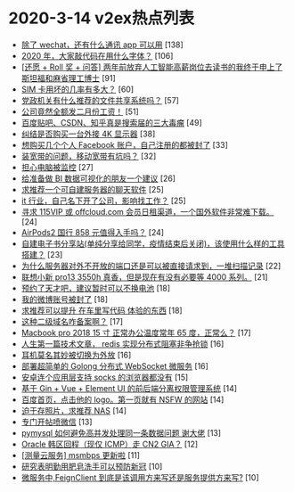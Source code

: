 # 2020-3-14 v2ex热点列表

+ [除了 wechat，还有什么通讯 app 可以用](https://www.v2ex.com/t/652672#reply138) [138]
+ [2020 年，大家敲代码在用什么字体？](https://www.v2ex.com/t/652724#reply106) [106]
+ [[还愿 + Roll 奖 + 问答] 两年前放弃人工智能高薪岗位去读书的我终于申上了斯坦福和麻省理工博士](https://www.v2ex.com/t/652775#reply91) [91]
+ [SIM 卡用坏的几率有多大？](https://www.v2ex.com/t/652678#reply60) [60]
+ [党政机关有什么推荐的文件共享系统吗？](https://www.v2ex.com/t/652840#reply57) [57]
+ [公司竟然全额发二月份工资！](https://www.v2ex.com/t/652738#reply51) [51]
+ [百度贴吧、CSDN、知乎真是搜索届的三大毒瘤](https://www.v2ex.com/t/652741#reply49) [49]
+ [纠结是否购买一台外接 4K 显示器](https://www.v2ex.com/t/652709#reply38) [38]
+ [想购买几个个人 Facebook 账户，自己注册的都被封了](https://www.v2ex.com/t/652701#reply33) [33]
+ [装宽带的问题，移动宽带有坑吗？](https://www.v2ex.com/t/652688#reply32) [32]
+ [担心电脑被监控](https://www.v2ex.com/t/652682#reply27) [27]
+ [给准备做 BI 数据可视化的朋友一个建议](https://www.v2ex.com/t/652691#reply26) [26]
+ [求推荐一个可自建服务器的聊天软件](https://www.v2ex.com/t/652713#reply25) [25]
+ [it 行业，自己名下开了公司，影响找工作？](https://www.v2ex.com/t/652715#reply25) [25]
+ [寻求 115VIP 或 offcloud.com 会员日租渠道，一个国外软件非常难下载。](https://www.v2ex.com/t/652692#reply24) [24]
+ [AirPods2 国行 858 元值得入手吗？](https://www.v2ex.com/t/652751#reply24) [24]
+ [自建电子书分享站(单纯分享给同学，疫情结束后关闭)，该使用什么样的工具搭建？](https://www.v2ex.com/t/652722#reply23) [23]
+ [为什么服务器对外不开放的端口还是可以被直接请求到，一堆扫描记录](https://www.v2ex.com/t/652842#reply22) [22]
+ [联想小新 pro13 3550h 真香，但是现在有没有必要等 4000 系列。](https://www.v2ex.com/t/652699#reply21) [21]
+ [预约了天才吧，建议暂时可以不换电池](https://www.v2ex.com/t/652802#reply18) [18]
+ [我的微博账号被封了](https://www.v2ex.com/t/652810#reply18) [18]
+ [求推荐可以提升 在车里写代码 体验的东西](https://www.v2ex.com/t/652759#reply18) [18]
+ [这种二级域名咋备案啊？](https://www.v2ex.com/t/652681#reply17) [17]
+ [Macbook pro 2018 15 寸 正常办公温度常年 65 度，正常么？](https://www.v2ex.com/t/652784#reply17) [17]
+ [人生第一篇技术文章， redis 实现分布式阻塞非争抢锁](https://www.v2ex.com/t/652830#reply16) [16]
+ [耳机莫名其妙被切换为外放](https://www.v2ex.com/t/652690#reply16) [16]
+ [部署超简单的 Golong 分布式 WebSocket 微服务](https://www.v2ex.com/t/652757#reply16) [16]
+ [安卓连个应用层支持 socks 的浏览器都没有](https://www.v2ex.com/t/652727#reply15) [15]
+ [基于 Gin + Vue + Element UI 的前后端分离权限管理系统](https://www.v2ex.com/t/652835#reply14) [14]
+ [百度首页，点击他的 logo。第一页就有 NSFW 的网站](https://www.v2ex.com/t/652689#reply14) [14]
+ [迫于存照片，求推荐 NAS](https://www.v2ex.com/t/652703#reply14) [14]
+ [专门开帖喷微信](https://www.v2ex.com/t/652839#reply13) [13]
+ [pymysql 如何避免高并发处理同一条数据问题 谢大佬](https://www.v2ex.com/t/652723#reply13) [13]
+ [Oracle 韩区回程（现仅 ICMP）走 CN2 GIA？](https://www.v2ex.com/t/652774#reply12) [12]
+ [[测量云服务] msmbps 更新啦](https://www.v2ex.com/t/652797#reply11) [11]
+ [研究表明勤用肥皂洗手可以预防新冠](https://www.v2ex.com/t/652814#reply10) [10]
+ [微服务中,FeignClient 到底是该调用方来写还是服务提供方来写?](https://www.v2ex.com/t/652686#reply10) [10]
